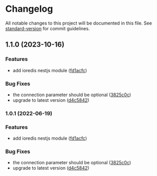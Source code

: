 # Changelog

All notable changes to this project will be documented in this file. See [standard-version](https://github.com/conventional-changelog/standard-version) for commit guidelines.

## 1.1.0 (2023-10-16)


### Features

* add ioredis nestjs module ([fd1acfc](https://github.com/venticello/nestjs-ioredis/commit/fd1acfc22703a4908ed022a264d7eddf57ebb23d))


### Bug Fixes

* the connection parameter should be optional ([3825c0c](https://github.com/venticello/nestjs-ioredis/commit/3825c0c11de5ce09c30dea7ce0c115552ea23e6f))
* upgrade to latest version ([d4c5842](https://github.com/venticello/nestjs-ioredis/commit/d4c5842b0983de1a18a939028780b50df2236200))

### 1.0.1 (2022-06-19)


### Features

* add ioredis nestjs module ([fd1acfc](https://github.com/nest-modules/ioredis/commit/fd1acfc22703a4908ed022a264d7eddf57ebb23d))


### Bug Fixes

* the connection parameter should be optional ([3825c0c](https://github.com/nest-modules/ioredis/commit/3825c0c11de5ce09c30dea7ce0c115552ea23e6f))
* upgrade to latest version ([d4c5842](https://github.com/nest-modules/ioredis/commit/d4c5842b0983de1a18a939028780b50df2236200))
